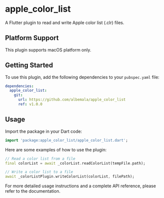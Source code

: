 # apple_color_list

A Flutter plugin to read and write Apple color list (.clr) files.

## Platform Support

This plugin supports macOS platform only.

## Getting Started

To use this plugin, add the following dependencies to your `pubspec.yaml` file:

```yaml
dependencies:
  apple_color_list:
    git:
      url: https://github.com/albemala/apple_color_list
      ref: v1.0.0
```

## Usage

Import the package in your Dart code:

```dart
import 'package:apple_color_list/apple_color_list.dart';
```

Here are some examples of how to use the plugin:

```dart
// Read a color list from a file
final colorList = await _colorList.readColorList(tempFile.path);

// Write a color list to a file
await _colorListPlugin.writeColorList(colorList, filePath);
```

For more detailed usage instructions and a complete API reference, please refer to the documentation.

